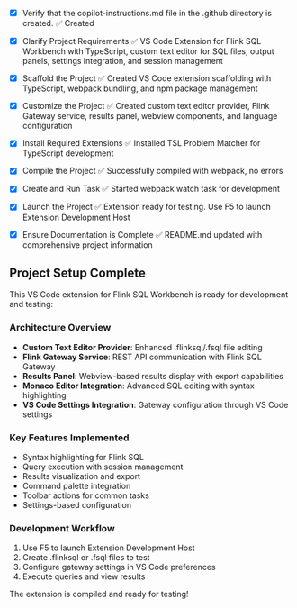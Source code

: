 <!-- Use this file to provide workspace-specific custom instructions to Copilot. For more details, visit https://code.visualstudio.com/docs/copilot/copilot-customization#_use-a-githubcopilotinstructionsmd-file -->
- [x] Verify that the copilot-instructions.md file in the .github directory is created. ✅ Created

- [x] Clarify Project Requirements ✅ VS Code Extension for Flink SQL Workbench with TypeScript, custom text editor for SQL files, output panels, settings integration, and session management

- [x] Scaffold the Project ✅ Created VS Code extension scaffolding with TypeScript, webpack bundling, and npm package management

- [x] Customize the Project ✅ Created custom text editor provider, Flink Gateway service, results panel, webview components, and language configuration

- [x] Install Required Extensions ✅ Installed TSL Problem Matcher for TypeScript development

- [x] Compile the Project ✅ Successfully compiled with webpack, no errors

- [x] Create and Run Task ✅ Started webpack watch task for development

- [x] Launch the Project ✅ Extension ready for testing. Use F5 to launch Extension Development Host

- [x] Ensure Documentation is Complete ✅ README.md updated with comprehensive project information

## Project Setup Complete

This VS Code extension for Flink SQL Workbench is ready for development and testing:

### Architecture Overview
- **Custom Text Editor Provider**: Enhanced .flinksql/.fsql file editing
- **Flink Gateway Service**: REST API communication with Flink SQL Gateway  
- **Results Panel**: Webview-based results display with export capabilities
- **Monaco Editor Integration**: Advanced SQL editing with syntax highlighting
- **VS Code Settings Integration**: Gateway configuration through VS Code settings

### Key Features Implemented
- Syntax highlighting for Flink SQL
- Query execution with session management
- Results visualization and export
- Command palette integration
- Toolbar actions for common tasks
- Settings-based configuration

### Development Workflow
1. Use F5 to launch Extension Development Host
2. Create .flinksql or .fsql files to test
3. Configure gateway settings in VS Code preferences
4. Execute queries and view results

The extension is compiled and ready for testing!
